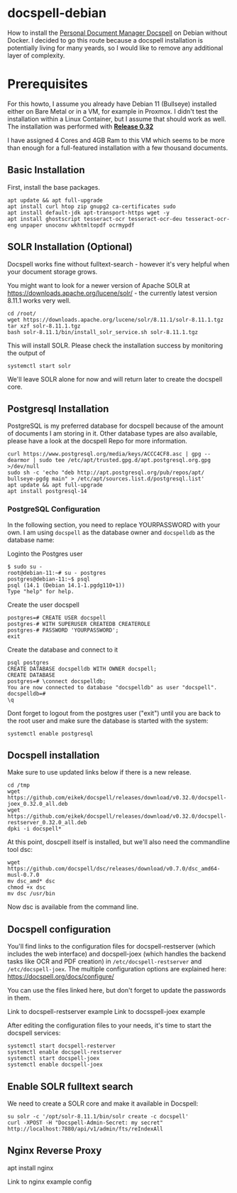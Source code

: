 # docspell-debian
How to install the [Personal Document Manager Docspell](https://github.com/eikek/docspell) on Debian without Docker. I decided to go this route because a docspell installation is potentially living for many yeards, so I would like to remove any additional layer of complexity.

# Prerequisites

For this howto, I assume you already have Debian 11 (Bullseye) installed either on Bare Metal or in a VM, for example in Proxmox. I didn't test the installation within a Linux Container, but I assume that should work as well. The installation was performed with [**Release 0.32**](https://github.com/eikek/docspell/releases/)

I have assigned 4 Cores and 4GB Ram to this VM which seems to be more than enough for a full-featured installation with a few thousand documents.

## Basic Installation

First, install the base packages.

```
apt update && apt full-upgrade
apt install curl htop zip gnupg2 ca-certificates sudo
apt install default-jdk apt-transport-https wget -y
apt install ghostscript tesseract-ocr tesseract-ocr-deu tesseract-ocr-eng unpaper unoconv wkhtmltopdf ocrmypdf
```

## SOLR Installation (Optional)

Docspell works fine without fulltext-search - however it's very helpful when your document storage grows.

You might want to look for a newer version of Apache SOLR at https://downloads.apache.org/lucene/solr/ - the currently latest version 8.11.1 works very well.

```
cd /root/
wget https://downloads.apache.org/lucene/solr/8.11.1/solr-8.11.1.tgz
tar xzf solr-8.11.1.tgz
bash solr-8.11.1/bin/install_solr_service.sh solr-8.11.1.tgz
```

This will install SOLR. Please check the installation success by monitoring the output of 

```systemctl start solr```

We'll leave SOLR alone for now and will return later to create the docspell core.

## Postgresql Installation

PostgreSQL is my preferred database for docspell because of the amount of documents I am storing in it. Other database types are also available, please have a look at the docspell Repo for more information.

```
curl https://www.postgresql.org/media/keys/ACCC4CF8.asc | gpg --dearmor | sudo tee /etc/apt/trusted.gpg.d/apt.postgresql.org.gpg >/dev/null
sudo sh -c 'echo "deb http://apt.postgresql.org/pub/repos/apt/ bullseye-pgdg main" > /etc/apt/sources.list.d/postgresql.list'
apt update && apt full-upgrade
apt install postgresql-14
```
### PostgreSQL Configuration

In the following section, you need to replace YOURPASSWORD with your own. I am using ```docspell``` as the database owner and ```docspelldb``` as the database name:

Loginto the Postgres user
```
$ sudo su -
root@debian-11:~# su - postgres
postgres@debian-11:~$ psql
psql (14.1 (Debian 14.1-1.pgdg110+1)) 
Type "help" for help.
```

Create the user docspell
```
postgres=# CREATE USER docspell
postgres-# WITH SUPERUSER CREATEDB CREATEROLE
postgres-# PASSWORD 'YOURPASSWORD';
exit
```

Create the database and connect to it
```
psql postgres
CREATE DATABASE docspelldb WITH OWNER docspell;
CREATE DATABASE
postgres=# \connect docspelldb;
You are now connected to database "docspelldb" as user "docspell".
docspelldb=#
\q
```

Dont forget to logout from the postgres user ("exit") until you are back to the root user and make sure the database is started with the system:

```
systemctl enable postgresql
```

## Docspell installation

Make sure to use updated links below if there is a new release.

```
cd /tmp
wget https://github.com/eikek/docspell/releases/download/v0.32.0/docspell-joex_0.32.0_all.deb
wget https://github.com/eikek/docspell/releases/download/v0.32.0/docspell-restserver_0.32.0_all.deb
dpki -i docspell*
```
At this point, doscpell itself is installed, but we'll also need the commandline tool dsc:
```
wget https://github.com/docspell/dsc/releases/download/v0.7.0/dsc_amd64-musl-0.7.0
mv dsc_amd* dsc
chmod +x dsc
mv dsc /usr/bin
```
Now dsc is available from the command line.

## Docspell configuration

You'll find links to the configuration files for docspell-restserver (which includes the web interface) and docspell-joex (which handles the backend tasks like OCR and PDF creation) in ```/etc/docspell-restserver``` and ```/etc/docspell-joex```. The multiple configuration options are explained here: https://docspell.org/docs/configure/

You can use the files linked here, but don't forget to update the passwords in them.

Link to docspell-restserver example
Link to docsspell-joex example

After editing the configuration files to your needs, it's time to start the docspell services:

```
systemctl start docspell-resterver
systemctl enable docspell-restserver
systemctl start docspell-joex
systemctl enable docspell-joex
```

## Enable SOLR fulltext search

We need to create a SOLR core and make it available in Docspell:

```
su solr -c '/opt/solr-8.11.1/bin/solr create -c docspell'
curl -XPOST -H "Docspell-Admin-Secret: my secret" http://localhost:7880/api/v1/admin/fts/reIndexAll

```

## Nginx Reverse Proxy

apt install nginx

Link to nginx example config


